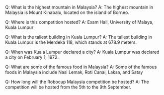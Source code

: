 Q: What is the highest mountain in Malaysia?
A: The highest mountain in Malaysia is Mount Kinabalu, located on the island of Borneo.

Q: Where is this competition hosted?
A: Exam Hall, University of Malaya, Kuala Lumpur

Q: What is the tallest building in Kuala Lumpur?
A: The tallest building in Kuala Lumpur is the Merdeka 118, which stands at 678.9 meters.

Q: When was Kuala Lumpur declared a city?
A: Kuala Lumpur was declared a city on February 1, 1972.

Q: What are some of the famous food in Malaysia?
A: Some of the famous foods in Malaysia include Nasi Lemak, Roti Canai, Laksa, and Satay

Q: How long will the Robocup Malaysia competition be hosted?
A: The competition will be hosted from the 5th to the 9th September.
